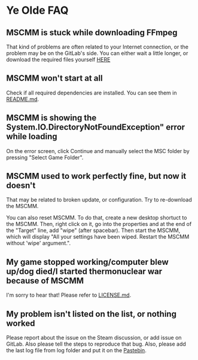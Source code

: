 # Ye Olde FAQ

## MSCMM is stuck while downloading FFmpeg

That kind of problems are often related to your Internet connection, or the problem may be on the GitLab's side.
You can either wait a little longer, or download the required files yourself [HERE](https://gitlab.com/aathlon/msc-ogg/raw/ab9cb011a283f316d56a4ce11b32558887a6fe39/Dependencies/ffpack.zip?inline=false)

## MSCMM won't start at all

Check if all required dependencies are installed. You can see them in [README.md](README.md).

## MSCMM is showing the System.IO.DirectoryNotFoundException" error while loading

On the error screen, click Continue and manually select the MSC folder by pressing "Select Game Folder".

## MSCMM used to work perfectly fine, but now it doesn't

That may be related to broken update, or configuration. Try to re-download the MSCMM.

You can also reset MSCMM. To do that, create a new desktop shortuct to the MSCMM. Then, right click on it, go into the properties and at the end of the "Target" line, add "wipe" (after spacebar). Then start the MSCMM, which will display "All your settings have been wiped. Restart the MSCMM without 'wipe' argument.".

## My game stopped working/computer blew up/dog died/I started thermonuclear war because of MSCMM

I'm sorry to hear that! Please refer to [LICENSE.md](LICENSE.md).

## My problem isn't listed on the list, or nothing worked

Please report about the issue on the Steam discussion, or add issue on GitLab. Also please tell the steps to reproduce that bug. Also, please add the last log file from log folder and put it on the [Pastebin](https://pastebin.com/).
